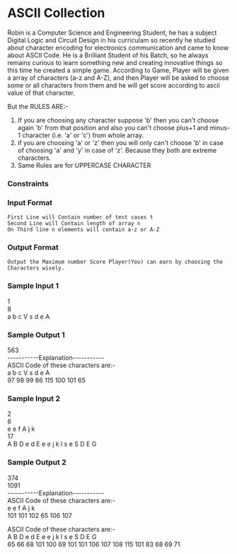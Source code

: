 # ASCII Collection
Robin is a Computer Science and Engineering Student, he has a subject Digital Logic and Circuit Design in his curriculam so recently he studied about character encoding for electronics communication and came to know about ASCII Code.
He is a Brilliant Student of his Batch, so he always remains curious to learn something new and creating innovative things so this time he created a simple game.
According to Game, Player will be given a array of characters (a-z and A-Z), and then Player will be asked to choose some or all characters from them and he will get score according to ascii value of that character.

But the RULES ARE:-
1. If you are choosing any character suppose 'b' then you can't choose again 'b' from that position and also you can't choose plus+1 and minus-1 character (i.e. 'a' or 'c') from whole array.
2. if you are choosing 'a' or 'z' then you will only can't choose 'b' in case of choosing 'a' and 'y' in case of 'z'. Because they both are extreme characters.
3. Same Rules are for UPPERCASE CHARACTER

### Constraints
### Input Format 
```
First Line will Contain number of test cases t
Second Line will Contain length of array n
On Third line n elements will contain a-z or A-Z

```

### Output Format 
```
Output the Maximum number Score Player(You) can earn by choosing the Characters wisely.
```

### Sample Input 1
1<br/>
8<br/>
a b c V s d e A<br/>

### Sample Output 1
563<br/>
-----------Explanation-----------<br/>
ASCII Code of these characters are:- <br/>
a b c V s d e A<br/>
97 98 99 86 115 100 101 65<br/>

### Sample Input 2
2<br/>
6<br/>
e e f A j k <br/>
17<br/>
A B D e d E e e j k l s e S D E G<br/>

### Sample Output 2
374<br/>
1091<br/>
-----------Explanation-----------<br/>
ASCII Code of these characters are:- <br/>
e e f A j k <br/>
101 101 102 65 106 107<br/>



ASCII Code of these characters are:- <br/>
A B D e d E e e j k l s e S D E G<br/>
65 66 68 101 100 69 101 101 106 107 108 115 101 83 68 69 71<br/>

